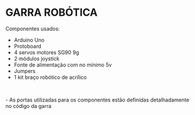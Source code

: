 # GARRA ROBÓTICA
<p>Componentes usados: </p>
<ul>
  <li>Arduíno Uno</li>
  <li>Protoboard</li>
  <li>4 servos motores SG90 9g</li>
  <li>2 módulos joystick</li>
  <li>Fonte de alimentação com no mínimo 5v</li>
  <li>Jumpers</li>
  <li>1 kit braço robótico de acrílico</li>
</ul>
<br>

<p>- As portas utilizadas para os componentes estão definidas detalhadamente no código da garra</p>
